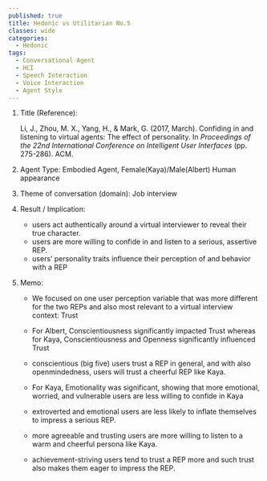 ```yaml
---
published: true
title: Hedonic vs Utilitarian No.5
classes: wide
categories:
  - Hedonic
tags:
  - Conversational Agent
  - HCI
  - Speech Interaction
  - Voice Interaction
  - Agent Style
---
```




1. Title (Reference):

   Li, J., Zhou, M. X., Yang, H., & Mark, G. (2017, March). Confiding in and listening to virtual agents: The effect of personality. In *Proceedings of the 22nd International Conference on Intelligent User Interfaces* (pp. 275-286). ACM.

2. Agent Type:  Embodied Agent, Female(Kaya)/Male(Albert) Human appearance

3. Theme of conversation (domain): Job interview

4. Result / Implication:  

   - users act authentically around a virtual interviewer to reveal their true character. 
   - users are more willing to confide in and listen to a serious, assertive REP. 
   - users’ personality traits influence their perception of and behavior with a REP

5. Memo: 

   * We focused on one user perception variable that was more different for the two REPs and also most relevant to a virtual interview context: Trust

   * For Albert, Conscientiousness significantly impacted Trust whereas for Kaya, Conscientiousness and Openness significantly influenced Trust

   * conscientious (big five) users trust a REP in general, and with also openmindedness, users will trust a cheerful REP like Kaya. 

   * For Kaya, Emotionality was significant, showing that more emotional, worried, and vulnerable users are less willing to confide in Kaya

   * extroverted and emotional users are less likely to inflate themselves to impress a serious REP.

   * more agreeable and trusting users are more willing to listen to a warm and cheerful persona like Kaya.

   * achievement-striving users tend to trust a REP more and such trust also makes them eager to impress the REP. 

